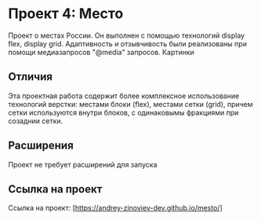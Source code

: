 # Проект 4: Место
Проект о местах России. Он выполнен с помощью технологий display flex, display grid. Адаптивность и отзывчивость были реализованы при помощи медиазапросов "@media" запросов. Картинки

## Отличия
Эта проектная работа содержит более комплексное использование технологий верстки: местами блоки (flex), местами сетки (grid), причем сетки используются внутри блоков, с одинаковымы фракциями при созаднии сетки.

## Расширения
Проект не требует расширений для запуска

## Ссылка на проект

Ссылка на проект: [https://andrey-zinoviev-dev.github.io/mesto/]